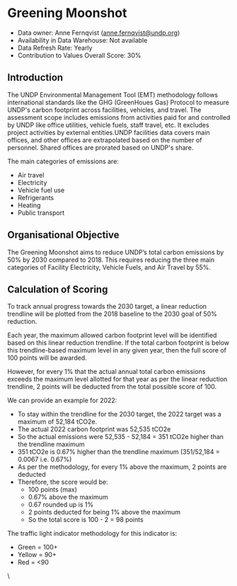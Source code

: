 # Greening Moonshot

* Data owner: Anne Fernqvist (anne.fernqvist@undp.org)
* Availability in Data Warehouse: Not available
* Data Refresh Rate: Yearly
* Contribution to Values Overall Score: 30%

## Introduction

The UNDP Environmental Management Tool (EMT) methodology follows international standards like the GHG (GreenHoues Gas) Protocol to measure UNDP's carbon footprint across facilities, vehicles, and travel. The assessment scope includes emissions from activities paid for and controlled by UNDP like office utilities, vehicle fuels, staff travel, etc. It excludes project activities by external entities.UNDP facilities data covers main offices, and other offices are extrapolated based on the number of personnel. Shared offices are prorated based on UNDP's share.

The main categories of emissions are:

* Air travel
* Electricity
* Vehicle fuel use
* Refrigerants
* Heating
* Public transport

## Organisational Objective

The Greening Moonshot aims to reduce UNDP’s total carbon emissions by 50% by 2030 compared to 2018. This requires reducing the three main categories of Facility Electricity, Vehicle Fuels, and Air Travel by 55%.

## Calculation of Scoring

To track annual progress towards the 2030 target, a linear reduction trendline will be plotted from the 2018 baseline to the 2030 goal of 50% reduction.

Each year, the maximum allowed carbon footprint level will be identified based on this linear reduction trendline. If the total carbon footprint is below this trendline-based maximum level in any given year, then the full score of 100 points will be awarded.

However, for every 1% that the actual annual total carbon emissions exceeds the maximum level allotted for that year as per the linear reduction trendline, 2 points will be deducted from the total possible score of 100.

We can provide an example for 2022:

* To stay within the trendline for the 2030 target, the 2022 target was a maximum of 52,184 tCO2e.
* The actual 2022 carbon footprint was 52,535 tCO2e
* So the actual emissions were 52,535 - 52,184 = 351 tCO2e higher than the trendline maximum
* 351 tCO2e is 0.67% higher than the trendline maximum (351/52,184 = 0.0067 i.e. 0.67%)
* As per the methodology, for every 1% above the maximum, 2 points are deducted
* Therefore, the score would be:
  * 100 points (max)
  * 0.67% above the maximum
  * 0.67 rounded up is 1%
  * 2 points deducted for being 1% above the maximum
  * So the total score is 100 - 2 = 98 points

The traffic light indicator methodology for this indicator is:

* Green = 100+
* Yellow = 90+
* Red = <90

\\
